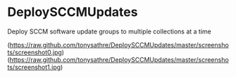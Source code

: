 # DeploySCCMUpdates
Deploy SCCM software update groups to multiple collections at a time

(https://raw.github.com/tonysathre/DeploySCCMUpdates/master/screenshots/screenshot0.jpg)
(https://raw.github.com/tonysathre/DeploySCCMUpdates/master/screenshots/screenshot1.jpg)
